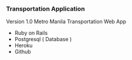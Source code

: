 ### Transportation Application

Version 1.0 Metro Manila Transportation Web App

* Ruby on Rails
* Postgresql ( Database )
* Heroku
* Github
